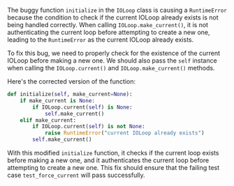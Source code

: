 The buggy function `initialize` in the `IOLoop` class is causing a `RuntimeError` because the condition to check if the current IOLoop already exists is not being handled correctly. When calling `IOLoop.make_current()`, it is not authenticating the current loop before attempting to create a new one, leading to the `RuntimeError` as the current IOLoop already exists.

To fix this bug, we need to properly check for the existence of the current IOLoop before making a new one. We should also pass the `self` instance when calling the `IOLoop.current()` and `IOLoop.make_current()` methods.

Here's the corrected version of the function:

```python
def initialize(self, make_current=None):
    if make_current is None:
        if IOLoop.current(self) is None:
            self.make_current()
    elif make_current:
        if IOLoop.current(self) is not None:
            raise RuntimeError("current IOLoop already exists")
        self.make_current()
```

With this modified `initialize` function, it checks if the current loop exists before making a new one, and it authenticates the current loop before attempting to create a new one. This fix should ensure that the failing test case `test_force_current` will pass successfully.